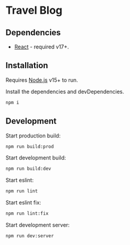# Travel Blog

## Dependencies

- [React] - required v17+. 

## Installation

Requires [Node.js](https://nodejs.org/) v15+ to run.

Install the dependencies and devDependencies.

```sh
npm i
```


## Development

Start production build:

```sh
npm run build:prod
```

Start development build:

```sh
npm run build:dev
```

Start eslint:

```sh
npm run lint
```

Start eslint fix:

```sh
npm run lint:fix
```

Start development server:

```sh
npm run dev:server
```


   [React]: <https://ru.reactjs.org/>

